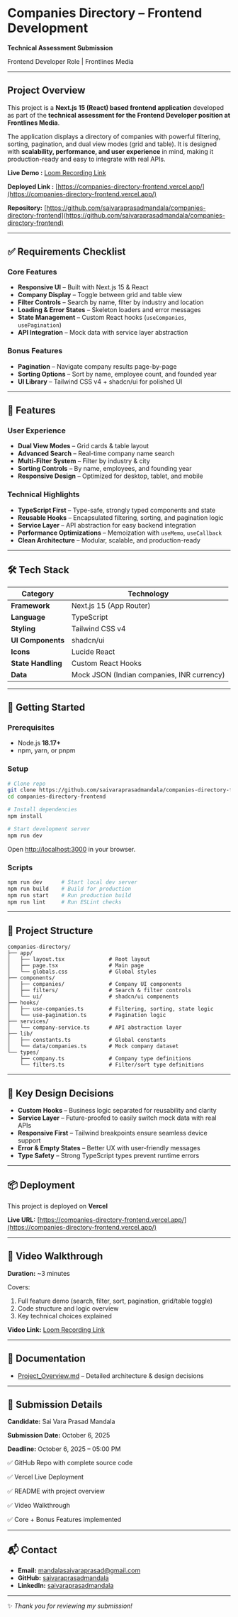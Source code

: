 # Companies Directory – Frontend Development

**Technical Assessment Submission**

Frontend Developer Role | Frontlines Media

---

## Project Overview

This project is a **Next.js 15 (React) based frontend application** developed as part of the **technical assessment for the Frontend Developer position at Frontlines Media**.

The application displays a directory of companies with powerful filtering, sorting, pagination, and dual view modes (grid and table). It is designed with **scalability, performance, and user experience** in mind, making it production-ready and easy to integrate with real APIs.

**Live Demo :** [Loom Recording Link](https://www.loom.com/share/9debe20435e6453ca822a59b1898424f?sid=c24cb5d5-5db5-4a4d-a21f-25667d89bb35)

**Deployed Link :** [https://companies-directory-frontend.vercel.app/](https://companies-directory-frontend.vercel.app/)

**Repository:** [https://github.com/saivaraprasadmandala/companies-directory-frontend](https://github.com/saivaraprasadmandala/companies-directory-frontend)

---

## ✅ Requirements Checklist

### Core Features

* **Responsive UI** – Built with Next.js 15 & React
* **Company Display** – Toggle between grid and table view
* **Filter Controls** – Search by name, filter by industry and location
* **Loading & Error States** – Skeleton loaders and error messages
* **State Management** – Custom React hooks (`useCompanies`, `usePagination`)
* **API Integration** – Mock data with service layer abstraction

### Bonus Features

* **Pagination** – Navigate company results page-by-page
* **Sorting Options** – Sort by name, employee count, and founded year
* **UI Library** – Tailwind CSS v4 + shadcn/ui for polished UI

---

## 🌟 Features

### User Experience

* **Dual View Modes** – Grid cards & table layout
* **Advanced Search** – Real-time company name search
* **Multi-Filter System** – Filter by industry & city
* **Sorting Controls** – By name, employees, and founding year
* **Responsive Design** – Optimized for desktop, tablet, and mobile

### Technical Highlights

* **TypeScript First** – Type-safe, strongly typed components and state
* **Reusable Hooks** – Encapsulated filtering, sorting, and pagination logic
* **Service Layer** – API abstraction for easy backend integration
* **Performance Optimizations** – Memoization with `useMemo`, `useCallback`
* **Clean Architecture** – Modular, scalable, and production-ready

---

## 🛠️ Tech Stack

| Category           | Technology                                 |
| ------------------ | ------------------------------------------ |
| **Framework**      | Next.js 15 (App Router)                    |
| **Language**       | TypeScript                                 |
| **Styling**        | Tailwind CSS v4                            |
| **UI Components**  | shadcn/ui                                  |
| **Icons**          | Lucide React                               |
| **State Handling** | Custom React Hooks                         |
| **Data**           | Mock JSON (Indian companies, INR currency) |

---

## 🚀 Getting Started

### Prerequisites

* Node.js **18.17+**
* npm, yarn, or pnpm

### Setup

```bash
# Clone repo
git clone https://github.com/saivaraprasadmandala/companies-directory-frontend
cd companies-directory-frontend

# Install dependencies
npm install

# Start development server
npm run dev
```

Open [http://localhost:3000](http://localhost:3000) in your browser.

### Scripts

```bash
npm run dev      # Start local dev server
npm run build    # Build for production
npm run start    # Run production build
npm run lint     # Run ESLint checks
```

---

## 📂 Project Structure

```
companies-directory/
├── app/
│   ├── layout.tsx              # Root layout
│   ├── page.tsx                # Main page
│   └── globals.css             # Global styles
├── components/
│   ├── companies/              # Company UI components
│   ├── filters/                # Search & filter controls
│   └── ui/                     # shadcn/ui components
├── hooks/
│   ├── use-companies.ts        # Filtering, sorting, state logic
│   └── use-pagination.ts       # Pagination logic
├── services/
│   └── company-service.ts      # API abstraction layer
├── lib/
│   ├── constants.ts            # Global constants
│   └── data/companies.ts       # Mock company dataset
└── types/
    ├── company.ts              # Company type definitions
    └── filters.ts              # Filter/sort type definitions
```

---

## 🔑 Key Design Decisions

* **Custom Hooks** – Business logic separated for reusability and clarity
* **Service Layer** – Future-proofed to easily switch mock data with real APIs
* **Responsive First** – Tailwind breakpoints ensure seamless device support
* **Error & Empty States** – Better UX with user-friendly messages
* **Type Safety** – Strong TypeScript types prevent runtime errors

---

## 📦 Deployment

This project is deployed on **Vercel**

**Live URL:** [https://companies-directory-frontend.vercel.app/](https://companies-directory-frontend.vercel.app/)

---

## 🎥 Video Walkthrough

**Duration:** ~3 minutes

Covers:

1. Full feature demo (search, filter, sort, pagination, grid/table toggle)
2. Code structure and logic overview
3. Key technical choices explained

**Video Link:** [Loom Recording Link](https://www.loom.com/share/9debe20435e6453ca822a59b1898424f?sid=c24cb5d5-5db5-4a4d-a21f-25667d89bb35)

---

## 📑 Documentation

* [Project_Overview.md](./Project_Overview.md) – Detailed architecture & design decisions

---

## 📌 Submission Details

**Candidate:** Sai Vara Prasad Mandala

**Submission Date:** October 6, 2025

**Deadline:** October 6, 2025 – 05:00 PM

✅ GitHub Repo with complete source code

✅ Vercel Live Deployment

✅ README with project overview

✅ Video Walkthrough

✅ Core + Bonus Features implemented

---

## 📬 Contact

* **Email:** [mandalasaivaraprasad@gmail.com](mailto:mandalasaivaraprasad@gmail.com)
* **GitHub:** [saivaraprasadmandala](https://github.com/saivaraprasadmandala)
* **LinkedIn:** [saivaraprasadmandala](https://linkedin.com/in/saivaraprasadmandala)

---

✨ *Thank you for reviewing my submission!*
